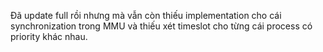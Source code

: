 Đã update full rồi nhưng mà vẫn còn thiếu implementation cho cái synchronization trong MMU và thiếu xét timeslot cho từng cái process có priority khác nhau.
